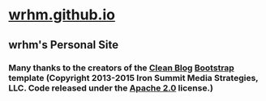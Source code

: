 # [wrhm.github.io](htpp://wrhm.github.io/index.html)
## wrhm's Personal Site
### Many thanks to the creators of the [Clean Blog](http://startbootstrap.com/template-overviews/clean-blog/) [Bootstrap](http://getbootstrap.com/) template (Copyright 2013-2015 Iron Summit Media Strategies, LLC. Code released under the [Apache 2.0](https://github.com/IronSummitMedia/startbootstrap-clean-blog/blob/gh-pages/LICENSE) license.)
